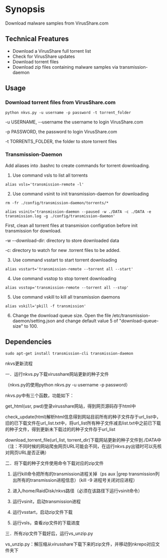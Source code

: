 # Synopsis
 Download malware samples from VirusShare.com

## Technical Freatures
- Download a VirusShare full torrent list
- Check for VirusShare updates
- Download torrent files
- Download zip files containing malware samples via transmission-daemon

## Usage

### Download torrent files from VirusShare.com

`python nkvs.py -u username -p password -t torrent_folder`

-u USERNAME, --username the username to login VirusShare.com

-p PASSWORD, the password to login VirusShare.com

-t TORRENTS_FOLDER, the folder to store torrent files

### Transmission-Daemon

Add aliases into .bashrc to create commands for torrent downloading.

1. Use command vsls to list all torrents

`alias vsls='transmission-remote -l'`

2. Use command vsinit to init transmission-daemon for downloading

`rm -fr ./config/transmission-daemon/torrents/*`

`alias vsinit='transmission-daemon --paused -w ./DATA -c ./DATA -e transmission.log -g ./config/transmission-daemon'`

First, clean all torrent files at transmision configration before init transmission for download.

-w --download-dir: directory to store downloaded data 

-c: directory to watch for new .torrent files to be added. 

3. Use command vsstart to start torrent downloading

`alias vsstart='transmission-remote --torrent all --start'`

4. Use command vsstop to stop torrent downloading

`alias vsstop='transmission-remote --torrent all --stop'`

5. Use command vskill to kill all transmission daemons

`alias vskill='pkill -f transmission'`

6. Change the download queue size. Open the file /etc/transmission-daemon/setting.json and change default value 5 of "download-queue-size" to 100. 

## Dependencies

`sudo apt-get install transmission-cli transmission-daemon`

nkvs更新流程

一．运行nkvs.py下载virusshare网站更新的种子文件

（nkvs.py的使用python nkvs.py -u username -p password）

nkvs.py中有三个函数，功能如下：

get_html(usr, pwd)登录virusshare网站，得到网页源码存于html中

check_update(html)解析html信息得到网站目前所有的种子文件存于url_list中，旧的已下载文件在url_list.txt中，将url_list所有种子文件减去list.txt中之前已下载的种子文件，得到更新未下载过的的种子文件存于url_list

download_torrent_file(url_list, torrent_dir)下载网站更新的种子文件到./DATA中
（注：不同时候的网站爬虫网页URL可能会不同，在运行nkvs.py出错时可以先核对网页URL是否正确）

二．将下载的种子文件使用命令下载对应的zip文件

1. 运行kill命令把所有的transmission进程关掉（ps aux |grep transmission列出所有的transmission进程信息）（kill -9 进程号关闭对应进程）

2. 进入/home/RaidDisk/nkvs路径（必须在该路径下运行vsinit命令）

3. 运行vsinit，启动transmission进程

4. 运行vsstart，启动zip文件下载

5. 运行vsls，查看zip文件的下载进度

三．所有zip文件下载好后，运行vs_unzip.py

vs_unzip.py：解压缩从virusshare下载下来的zip文件，并移动到nkrepo对应文件夹下



